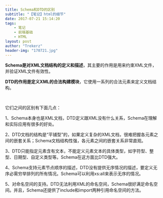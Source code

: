 ```yaml
---
title: Schema和DTD的区别
subtitle: "【笔记】html的细节"
date: 2017-07-21 15:14:20
tags: 
	- 笔记
	- 前端基础
	- HTML
layout: post
author: "Trekerz"
header-img: "170721.jpg"
---
```




**Schema是对XML文档结构的定义和描述**，其主要的作用是用来约束XML文件，并验证XML文件有效性。

**DTD的作用是定义XML的合法构建模块**，它使用一系列的合法元素来定义文档结构。

<br/>

它们之间的区别有下面几点：

1、Schema本身也是XML文档，DTD定义跟XML没有什么关系，Schema在理解和实际应用有很多的好处。

2、DTD文档的结构是“平铺型”的，如果定义复杂的XML文档，很难把握各元素之间的嵌套关系；Schema文档结构性强，各元素之间的嵌套关系非常直观。

3、DTD只能指定元素含有文本，不能定义元素文本的具体类型，如字符型、整型、日期型、自定义类型等。Schema在这方面比DTD强大。

4、Schema支持元素节点顺序的描述，DTD没有提供无序情况的描述，要定义无序必需穷举排列的所有情况。Schema可以利用xs:all来表示无序的情况。

5、对命名空间的支持。DTD无法利用XML的命名空间，Schema很好满足命名空间。并且，Schema还提供了include和import两种引用命名空间的方法。

<br/>